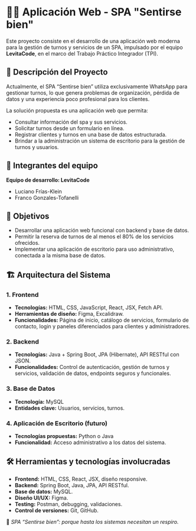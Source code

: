 # 💆‍♀️ Aplicación Web - SPA "Sentirse bien"
Este proyecto consiste en el desarrollo de una aplicación web moderna para la gestión de turnos y servicios de un SPA, impulsado por el equipo **LevitaCode**, en el marco del Trabajo Práctico Integrador (TPI).

## 🧠 Descripción del Proyecto
Actualmente, el SPA “Sentirse bien” utiliza exclusivamente WhatsApp para gestionar turnos, lo que genera problemas de organización, pérdida de datos y una experiencia poco profesional para los clientes.

La solución propuesta es una aplicación web que permita:
- Consultar información del spa y sus servicios.
- Solicitar turnos desde un formulario en línea.
- Registrar clientes y turnos en una base de datos estructurada.
- Brindar a la administración un sistema de escritorio para la gestión de turnos y usuarios.

## 👥 Integrantes del equipo
**Equipo de desarrollo: LevitaCode**
- Luciano Frías-Klein  
- Franco Gonzales-Tofanelli

## 🎯 Objetivos
- Desarrollar una aplicación web funcional con backend y base de datos.
- Permitir la reserva de turnos de al menos el 80% de los servicios ofrecidos.
- Implementar una aplicación de escritorio para uso administrativo, conectada a la misma base de datos.

## 🏗️ Arquitectura del Sistema

### 1. Frontend
- **Tecnologías:** HTML, CSS, JavaScript, React, JSX, Fetch API.
- **Herramientas de diseño:** Figma, Excalidraw.
- **Funcionalidades:** Página de inicio, catálogo de servicios, formulario de contacto, login y paneles diferenciados para clientes y administradores.

### 2. Backend
- **Tecnologías:** Java + Spring Boot, JPA (Hibernate), API RESTful con JSON.
- **Funcionalidades:** Control de autenticación, gestión de turnos y servicios, validación de datos, endpoints seguros y funcionales.

### 3. Base de Datos
- **Tecnología:** MySQL
- **Entidades clave:** Usuarios, servicios, turnos.

### 4. Aplicación de Escritorio (futuro)
- **Tecnologías propuestas:** Python o Java
- **Funcionalidad:** Acceso administrativo a los datos del sistema.


## 🛠️ Herramientas y tecnologías involucradas
- **Frontend:** HTML, CSS, React, JSX, diseño responsive.
- **Backend:** Spring Boot, Java, JPA, API RESTful.
- **Base de datos:** MySQL.
- **Diseño UI/UX:** Figma.
- **Testing:** Postman, debugging, validaciones.
- **Control de versiones:** Git, GitHub.



🧼 *SPA “Sentirse bien”: porque hasta los sistemas necesitan un respiro.*
